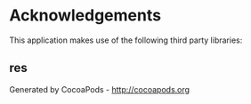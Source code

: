 # Acknowledgements
This application makes use of the following third party libraries:

## res


Generated by CocoaPods - http://cocoapods.org
